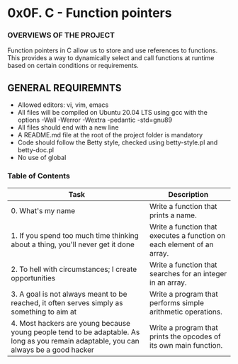# 0x0F. C - Function pointers

### OVERVIEWS OF THE PROJECT
Function pointers in C allow us  to store and use references to functions. This provides a way to dynamically select and call functions at runtime based on certain conditions or requirements.

## GENERAL REQUIREMNTS
- Allowed editors: vi, vim, emacs
- All files will be compiled on Ubuntu 20.04 LTS using gcc with the options -Wall -Werror -Wextra -pedantic -std=gnu89
- All files should end with a new line
- A README.md file at the root of the project folder is mandatory
- Code should follow the Betty style, checked using betty-style.pl and betty-doc.pl
- No use of global
### Table of Contents

| Task | Description |
|------|-------------|
| 0. What's my name | Write a function that prints a name. |
| 1. If you spend too much time thinking about a thing, you'll never get it done | Write a function that executes a function on each element of an array. |
| 2. To hell with circumstances; I create opportunities | Write a function that searches for an integer in an array. |
| 3. A goal is not always meant to be reached, it often serves simply as something to aim at | Write a program that performs simple arithmetic operations. |
| 4. Most hackers are young because young people tend to be adaptable. As long as you remain adaptable, you can always be a good hacker | Write a program that prints the opcodes of its own main function. |



